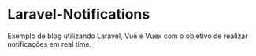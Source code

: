# Laravel-Notifications
Exemplo de blog utilizando Laravel, Vue e Vuex com o objetivo de realizar notificações em real time.

